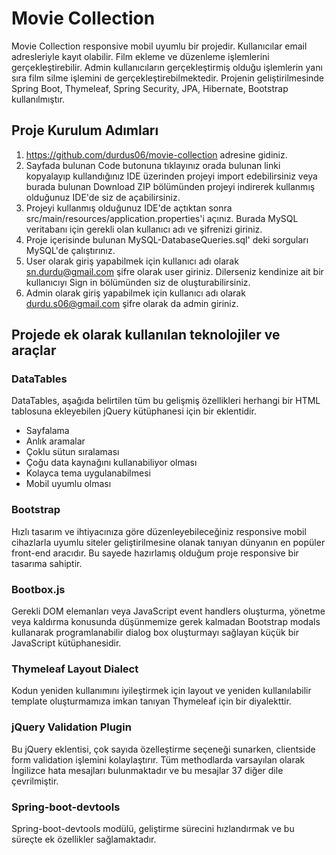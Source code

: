# Movie Collection
Movie Collection responsive mobil uyumlu bir projedir. Kullanıcılar email adresleriyle kayıt olabilir. Film ekleme ve düzenleme  işlemlerini gerçekleştirebilir. Admin kullanıcıların gerçekleştirmiş olduğu işlemlerin yanı sıra film silme işlemini de gerçekleştirebilmektedir. Projenin geliştirilmesinde Spring Boot, Thymeleaf, Spring Security, JPA, Hibernate, Bootstrap kullanılmıştır.

## Proje Kurulum Adımları
1. https://github.com/durdus06/movie-collection adresine gidiniz. 
2. Sayfada bulunan Code butonuna tıklayınız orada bulunan linki kopyalayıp kullandığınız IDE üzerinden projeyi import edebilirsiniz veya burada bulunan Download ZIP bölümünden projeyi indirerek kullanmış olduğunuz IDE'de siz de açabilirsiniz.
3. Projeyi kullanmış olduğunuz IDE'de açtıktan sonra src/main/resources/application.properties'i açınız. Burada MySQL veritabanı için gerekli olan  kullanıcı adı ve şifrenizi giriniz. 
4. Proje içerisinde bulunan MySQL-DatabaseQueries.sql' deki sorguları MySQL'de çalıştırınız.
5. User olarak giriş yapabilmek için kullanıcı adı olarak sn.durdu@gmail.com şifre olarak user giriniz. Dilerseniz kendinize ait bir kullanıcıyı Sign in bölümünden siz de oluşturabilirsiniz.
6. Admin olarak giriş yapabilmek için kullanıcı adı olarak durdu.s06@gmail.com şifre olarak da admin giriniz.

## Projede ek olarak kullanılan teknolojiler ve araçlar
### DataTables
DataTables, aşağıda belirtilen tüm bu gelişmiş özellikleri herhangi bir HTML tablosuna ekleyebilen jQuery kütüphanesi için bir eklentidir.
- Sayfalama
- Anlık aramalar
- Çoklu sütun sıralaması
- Çoğu data kaynağını kullanabiliyor olması
- Kolayca tema uygulanabilmesi
- Mobil uyumlu olması

### Bootstrap
Hızlı tasarım ve ihtiyacınıza göre düzenleyebileceğiniz responsive mobil cihazlarla uyumlu siteler geliştirilmesine olanak tanıyan dünyanın en popüler front-end aracıdır. Bu sayede hazırlamış olduğum proje responsive bir tasarıma sahiptir.

### Bootbox.js
Gerekli DOM elemanları veya JavaScript event handlers oluşturma, yönetme veya kaldırma konusunda düşünmemize gerek kalmadan Bootstrap modals kullanarak programlanabilir dialog box oluşturmayı sağlayan küçük bir JavaScript kütüphanesidir. 


### Thymeleaf Layout Dialect
Kodun yeniden kullanımını iyileştirmek için  layout ve yeniden kullanılabilir template oluşturmamıza imkan tanıyan Thymeleaf için bir diyalekttir.

### jQuery Validation Plugin
Bu jQuery eklentisi, çok sayıda özelleştirme seçeneği sunarken, clientside form validation işlemini kolaylaştırır. Tüm methodlarda varsayılan olarak İngilizce hata mesajları bulunmaktadır ve bu mesajlar 37 diğer dile çevrilmiştir.

### Spring-boot-devtools
Spring-boot-devtools modülü, geliştirme sürecini hızlandırmak ve bu süreçte ek özellikler sağlamaktadır.

